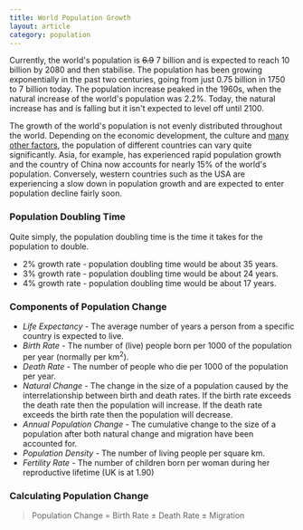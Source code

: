 ```yaml
---
title: World Population Growth
layout: article
category: population
---
```


Currently, the world's population is <del>6.9</del> 7 billion and is expected to reach 10 billion by 2080 and then stabilise. The population has been growing exponentially in the past two centuries, going from just 0.75 billion in 1750 to 7 billion today. The population increase peaked in the 1960s, when the natural increase of the world's population was 2.2%. Today, the natural increase has and is falling but it isn't expected to level off until 2100.

The growth of the world's population is not evenly distributed throughout the world. Depending on the economic development, the culture and [many other factors](/population/factors-effecting-world-population/), the population of different countries can vary quite significantly. Asia, for example, has experienced rapid population growth and the country of China now accounts for nearly 15% of the world's population. Conversely, western countries such as the USA are experiencing a slow down in population growth and are expected to enter population decline fairly soon.

### Population Doubling Time

Quite simply, the population doubling time is the time it takes for the population to double.

- 2% growth rate - population doubling time would be about 35 years.
- 3% growth rate - population doubling time would be about 24 years.
- 4% growth rate - population doubling time would be about 17 years.

### Components of  Population Change

- *Life Expectancy* - The average number of years a person from a specific country is expected to live.
- *Birth Rate* - The number of (live) people born per 1000 of the population per year (normally per km<sup>2</sup>).
- *Death Rate* - The number of people who die per 1000 of the population per year.
- *Natural Change* - The change in the size of a population caused by the interrelationship between birth and death rates. If the birth rate exceeds the death rate then the population will increase. If the death rate exceeds the birth rate then the population will decrease.
- *Annual Population Change* - The cumulative change to the size of a population after both natural change and migration have been accounted for.
- *Population Density* - The number of living people per square km.
- *Fertility Rate* - The number of children born per woman during her reproductive lifetime (UK is at 1.90)

### Calculating Population Change

> Population Change = Birth Rate ± Death Rate ± Migration
